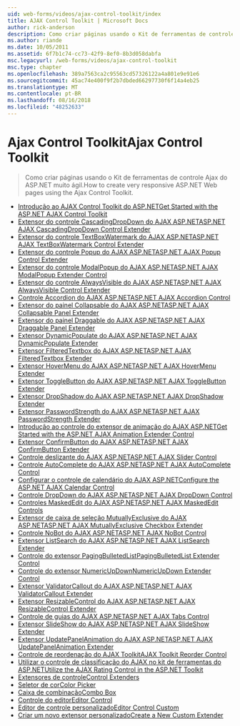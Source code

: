 ```yaml
---
uid: web-forms/videos/ajax-control-toolkit/index
title: AJAX Control Toolkit | Microsoft Docs
author: rick-anderson
description: Como criar páginas usando o Kit de ferramentas de controle Ajax do ASP.NET muito ágil.
ms.author: riande
ms.date: 10/05/2011
ms.assetid: 6f7b1c74-cc73-42f9-8ef0-8b3d058dabfa
msc.legacyurl: /web-forms/videos/ajax-control-toolkit
msc.type: chapter
ms.openlocfilehash: 389a7563ca2c95563cd57326122a4a801e9e91e6
ms.sourcegitcommit: 45ac74e400f9f2b7dbded66297730f6f14a4eb25
ms.translationtype: MT
ms.contentlocale: pt-BR
ms.lasthandoff: 08/16/2018
ms.locfileid: "48252633"
---
```

<a name="ajax-control-toolkit"></a><span data-ttu-id="6c94d-103">Ajax Control Toolkit</span><span class="sxs-lookup"><span data-stu-id="6c94d-103">Ajax Control Toolkit</span></span>
====================
> <span data-ttu-id="6c94d-104">Como criar páginas usando o Kit de ferramentas de controle Ajax do ASP.NET muito ágil.</span><span class="sxs-lookup"><span data-stu-id="6c94d-104">How to create very responsive ASP.NET Web pages using the Ajax Control Toolkit.</span></span>


- [<span data-ttu-id="6c94d-105">Introdução ao AJAX Control Toolkit do ASP.NET</span><span class="sxs-lookup"><span data-stu-id="6c94d-105">Get Started with the ASP.NET AJAX Control Toolkit</span></span>](how-do-i-get-started-with-the-aspnet-ajax-control-toolkit.md)
- [<span data-ttu-id="6c94d-106">Extensor do controle CascadingDropDown do AJAX ASP.NET</span><span class="sxs-lookup"><span data-stu-id="6c94d-106">ASP.NET AJAX CascadingDropDown Control Extender</span></span>](how-do-i-use-the-aspnet-ajax-cascadingdropdown-control-extender.md)
- [<span data-ttu-id="6c94d-107">Extensor do controle TextBoxWatermark do AJAX ASP.NET</span><span class="sxs-lookup"><span data-stu-id="6c94d-107">ASP.NET AJAX TextBoxWatermark Control Extender</span></span>](how-do-i-use-the-aspnet-ajax-textboxwatermark-control-extender.md)
- [<span data-ttu-id="6c94d-108">Extensor do controle Popup do AJAX ASP.NET</span><span class="sxs-lookup"><span data-stu-id="6c94d-108">ASP.NET AJAX Popup Control Extender</span></span>](how-do-i-use-the-aspnet-ajax-popup-control-extender.md)
- [<span data-ttu-id="6c94d-109">Extensor do controle ModalPopup do AJAX ASP.NET</span><span class="sxs-lookup"><span data-stu-id="6c94d-109">ASP.NET AJAX ModalPopup Extender Control</span></span>](how-do-i-use-the-aspnet-ajax-modalpopup-extender-control.md)
- [<span data-ttu-id="6c94d-110">Extensor do controle AlwaysVisible do AJAX ASP.NET</span><span class="sxs-lookup"><span data-stu-id="6c94d-110">ASP.NET AJAX AlwaysVisible Control Extender</span></span>](how-do-i-use-the-aspnet-ajax-alwaysvisible-control-extender.md)
- [<span data-ttu-id="6c94d-111">Controle Accordion do AJAX ASP.NET</span><span class="sxs-lookup"><span data-stu-id="6c94d-111">ASP.NET AJAX Accordion Control</span></span>](how-do-i-use-the-aspnet-ajax-accordion-control.md)
- [<span data-ttu-id="6c94d-112">Extensor do painel Collapsable do AJAX ASP.NET</span><span class="sxs-lookup"><span data-stu-id="6c94d-112">ASP.NET AJAX Collapsable Panel Extender</span></span>](how-do-i-use-the-aspnet-ajax-collapsable-panel-extender.md)
- [<span data-ttu-id="6c94d-113">Extensor do painel Draggable do AJAX ASP.NET</span><span class="sxs-lookup"><span data-stu-id="6c94d-113">ASP.NET AJAX Draggable Panel Extender</span></span>](how-do-i-use-the-aspnet-ajax-draggable-panel-extender.md)
- [<span data-ttu-id="6c94d-114">Extensor DynamicPopulate do AJAX ASP.NET</span><span class="sxs-lookup"><span data-stu-id="6c94d-114">ASP.NET AJAX DynamicPopulate Extender</span></span>](how-do-i-use-the-aspnet-ajax-dynamicpopulate-extender.md)
- [<span data-ttu-id="6c94d-115">Extensor FilteredTextbox do AJAX ASP.NET</span><span class="sxs-lookup"><span data-stu-id="6c94d-115">ASP.NET AJAX FilteredTextbox Extender</span></span>](how-do-i-use-the-aspnet-ajax-filteredtextbox-extender.md)
- [<span data-ttu-id="6c94d-116">Extensor HoverMenu do AJAX ASP.NET</span><span class="sxs-lookup"><span data-stu-id="6c94d-116">ASP.NET AJAX HoverMenu Extender</span></span>](how-do-i-use-the-aspnet-ajax-hovermenu-extender.md)
- [<span data-ttu-id="6c94d-117">Extensor ToggleButton do AJAX ASP.NET</span><span class="sxs-lookup"><span data-stu-id="6c94d-117">ASP.NET AJAX ToggleButton Extender</span></span>](how-do-i-use-the-aspnet-ajax-togglebutton-extender.md)
- [<span data-ttu-id="6c94d-118">Extensor DropShadow do AJAX ASP.NET</span><span class="sxs-lookup"><span data-stu-id="6c94d-118">ASP.NET AJAX DropShadow Extender</span></span>](how-do-i-use-the-aspnet-ajax-dropshadow-extender.md)
- [<span data-ttu-id="6c94d-119">Extensor PasswordStrength do AJAX ASP.NET</span><span class="sxs-lookup"><span data-stu-id="6c94d-119">ASP.NET AJAX PasswordStrength Extender</span></span>](how-do-i-use-the-aspnet-ajax-passwordstrength-extender.md)
- [<span data-ttu-id="6c94d-120">Introdução ao controle do extensor de animação do AJAX ASP.NET</span><span class="sxs-lookup"><span data-stu-id="6c94d-120">Get Started with the ASP.NET AJAX Animation Extender Control</span></span>](how-do-i-get-started-with-the-aspnet-ajax-animation-extender-control.md)
- [<span data-ttu-id="6c94d-121">Extensor ConfirmButton do AJAX ASP.NET</span><span class="sxs-lookup"><span data-stu-id="6c94d-121">ASP.NET AJAX ConfirmButton Extender</span></span>](how-do-i-use-the-aspnet-ajax-confirmbutton-extender.md)
- [<span data-ttu-id="6c94d-122">Controle deslizante do AJAX ASP.NET</span><span class="sxs-lookup"><span data-stu-id="6c94d-122">ASP.NET AJAX Slider Control</span></span>](how-do-i-use-the-aspnet-ajax-slider-control.md)
- [<span data-ttu-id="6c94d-123">Controle AutoComplete do AJAX ASP.NET</span><span class="sxs-lookup"><span data-stu-id="6c94d-123">ASP.NET AJAX AutoComplete Control</span></span>](how-do-i-use-the-aspnet-ajax-autocomplete-control.md)
- [<span data-ttu-id="6c94d-124">Configurar o controle de calendário do AJAX ASP.NET</span><span class="sxs-lookup"><span data-stu-id="6c94d-124">Configure the ASP.NET AJAX Calendar Control</span></span>](how-do-i-configure-the-aspnet-ajax-calendar-control.md)
- [<span data-ttu-id="6c94d-125">Controle DropDown do AJAX ASP.NET</span><span class="sxs-lookup"><span data-stu-id="6c94d-125">ASP.NET AJAX DropDown Control</span></span>](how-do-i-use-the-aspnet-ajax-dropdown-control.md)
- [<span data-ttu-id="6c94d-126">Controles MaskedEdit do AJAX ASP.NET</span><span class="sxs-lookup"><span data-stu-id="6c94d-126">ASP.NET AJAX MaskedEdit Controls</span></span>](how-do-i-use-the-aspnet-ajax-maskededit-controls.md)
- [<span data-ttu-id="6c94d-127">Extensor de caixa de seleção MutuallyExclusive do AJAX ASP.NET</span><span class="sxs-lookup"><span data-stu-id="6c94d-127">ASP.NET AJAX MutuallyExclusive Checkbox Extender</span></span>](how-do-i-use-the-aspnet-ajax-mutuallyexclusive-checkbox-extender.md)
- [<span data-ttu-id="6c94d-128">Controle NoBot do AJAX ASP.NET</span><span class="sxs-lookup"><span data-stu-id="6c94d-128">ASP.NET AJAX NoBot Control</span></span>](how-do-i-use-the-aspnet-ajax-nobot-control.md)
- [<span data-ttu-id="6c94d-129">Extensor ListSearch do AJAX ASP.NET</span><span class="sxs-lookup"><span data-stu-id="6c94d-129">ASP.NET AJAX ListSearch Extender</span></span>](how-do-i-use-the-aspnet-ajax-listsearch-extender.md)
- [<span data-ttu-id="6c94d-130">Controle do extensor PagingBulletedList</span><span class="sxs-lookup"><span data-stu-id="6c94d-130">PagingBulletedList Extender Control</span></span>](how-do-i-use-the-pagingbulletedlist-extender-control.md)
- [<span data-ttu-id="6c94d-131">Controle do extensor NumericUpDown</span><span class="sxs-lookup"><span data-stu-id="6c94d-131">NumericUpDown Extender Control</span></span>](how-do-i-use-the-numericupdown-extender-control.md)
- [<span data-ttu-id="6c94d-132">Extensor ValidatorCallout do AJAX ASP.NET</span><span class="sxs-lookup"><span data-stu-id="6c94d-132">ASP.NET AJAX ValidatorCallout Extender</span></span>](how-do-i-use-the-aspnet-ajax-validatorcallout-extender.md)
- [<span data-ttu-id="6c94d-133">Extensor ResizableControl do AJAX ASP.NET</span><span class="sxs-lookup"><span data-stu-id="6c94d-133">ASP.NET AJAX ResizableControl Extender</span></span>](how-do-i-use-the-aspnet-ajax-resizablecontrol-extender.md)
- [<span data-ttu-id="6c94d-134">Controle de guias do AJAX ASP.NET</span><span class="sxs-lookup"><span data-stu-id="6c94d-134">ASP.NET AJAX Tabs Control</span></span>](how-do-i-use-the-aspnet-ajax-tabs-control.md)
- [<span data-ttu-id="6c94d-135">Extensor SlideShow do AJAX ASP.NET</span><span class="sxs-lookup"><span data-stu-id="6c94d-135">ASP.NET AJAX SlideShow Extender</span></span>](how-do-i-use-the-aspnet-ajax-slideshow-extender.md)
- [<span data-ttu-id="6c94d-136">Extensor UpdatePanelAnimation do AJAX ASP.NET</span><span class="sxs-lookup"><span data-stu-id="6c94d-136">ASP.NET AJAX UpdatePanelAnimation Extender</span></span>](how-do-i-use-the-aspnet-ajax-updatepanelanimation-extender.md)
- [<span data-ttu-id="6c94d-137">Controle de reordenação do AJAX Toolkit</span><span class="sxs-lookup"><span data-stu-id="6c94d-137">AJAX Toolkit Reorder Control</span></span>](how-do-i-the-ajax-toolkit-reorder-control.md)
- [<span data-ttu-id="6c94d-138">Utilizar o controle de classificação do AJAX no kit de ferramentas do ASP.NET</span><span class="sxs-lookup"><span data-stu-id="6c94d-138">Utilize the AJAX Rating Control in the ASP.NET Toolkit</span></span>](utilize-the-ajax-rating-control-in-the-aspnet-toolkit.md)
- [<span data-ttu-id="6c94d-139">Extensores de controle</span><span class="sxs-lookup"><span data-stu-id="6c94d-139">Control Extenders</span></span>](control-extenders.md)
- [<span data-ttu-id="6c94d-140">Seletor de cor</span><span class="sxs-lookup"><span data-stu-id="6c94d-140">Color Picker</span></span>](color-picker.md)
- [<span data-ttu-id="6c94d-141">Caixa de combinação</span><span class="sxs-lookup"><span data-stu-id="6c94d-141">Combo Box</span></span>](combo-box.md)
- [<span data-ttu-id="6c94d-142">Controle do editor</span><span class="sxs-lookup"><span data-stu-id="6c94d-142">Editor Control</span></span>](editor-control.md)
- [<span data-ttu-id="6c94d-143">Editor de controle personalizado</span><span class="sxs-lookup"><span data-stu-id="6c94d-143">Editor Control Custom</span></span>](editor-control-custom.md)
- [<span data-ttu-id="6c94d-144">Criar um novo extensor personalizado</span><span class="sxs-lookup"><span data-stu-id="6c94d-144">Create a New Custom Extender</span></span>](create-a-new-custom-extender.md)
